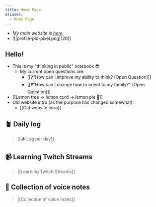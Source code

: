 ```yaml
---
title: Home Page
aliases:
  - Home Page
---
```

- *My main website is [here](https://www.alexislearning.me/)*
-  ![[profile-pic-pixel.png|120]]
## Hello!
- This is my "thinking in public" notebook 😎
	- My current open questions are:
		- [[❓"How can I improve my ability to think? (Open Question)]]
		- [[❓"How can I change how to orient to my family?" (Open Question)]]
- [[Lemon tree → lemon curd → lemon pie 🍋]]
- Old website intro (as the purpose has changed somewhat):
	- [[Old website intro]]
## 🪴 Daily log
> [[🪵 Log per day]]
## 📹 Learning Twitch Streams
> [[Learning Twitch Streams]]
## 🎤 Collection of voice notes
> [[Collection of voice notes]]
